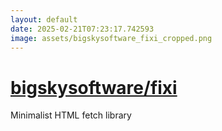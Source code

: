 ```yaml
---
layout: default
date: 2025-02-21T07:23:17.742593
image: assets/bigskysoftware_fixi_cropped.png
---
```


# [bigskysoftware/fixi](https://github.com/bigskysoftware/fixi)

Minimalist HTML fetch library
